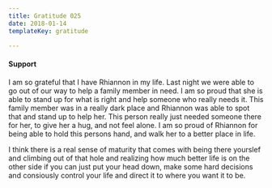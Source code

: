 ```yaml
---
title: Gratitude 025
date: 2018-01-14
templateKey: gratitude

---
```



#### Support


I am so grateful that I have Rhiannon in my life.  Last night we were able to go out of our way to help a family member in  need.  I am so proud that she is able to stand up for what is right and help someone who really needs it.  This family member was in a really dark place and Rhiannon was able to spot that and stand up to help her.  This person really just needed someone there for her, to give her a hug, and not feel alone.  I am so proud of Rhiannon for being able to hold this persons hand, and walk her to a better place in life.  


I think there is a real sense of maturity that comes with being there yourslef and climbing out of that hole and realizing how much better life is on the other side if you can just put your head down, make some hard decisions and consiously control your life and direct it to where you want it to be.


